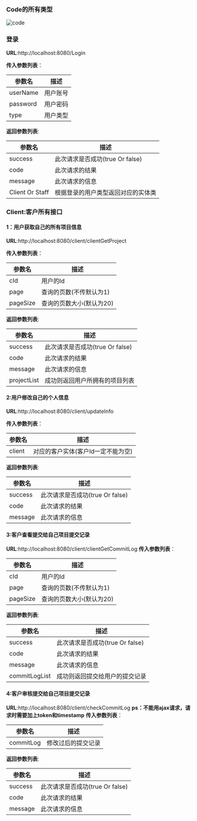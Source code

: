 ### Code的所有类型

![code](C:\Users\15227\AppData\Roaming\Typora\typora-user-images\1609144799990.png)

### 登录

**URL**:http://localhost:8080/Login

**传入参数列表**：

| 参数名   | 描述                     |
| -------- | ------------------------ |
| userName     | 用户账号                 |
| password     | 用户密码  |
| type | 用户类型 |

**返回参数列表**:

| 参数名      | 描述                 |
| ----------- | -------------------- |
| success  | 此次请求是否成功(true Or false) |
| code     | 此次请求的结果      |
| message     | 此次请求的信息 |
| Client Or Staff | 根据登录的用户类型返回对应的实体类 |


### Client:客户所有接口

#### 1：用户获取自己的所有项目信息

**URL**:http://localhost:8080/client/clientGetProject

**传入参数列表**：

| 参数名   | 描述                     |
| -------- | ------------------------ |
| cId      | 用户的Id                 |
| page     | 查询的页数(不传默认为1)  |
| pageSize | 查询的页数大小(默认为20) |

**返回参数列表**:

| 参数名      | 描述                 |
| ----------- | -------------------- |
| success  | 此次请求是否成功(true Or false) |
| code     | 此次请求的结果      |
| message     | 此次请求的信息 |
| projectList | 成功则返回用户所拥有的项目列表 |

#### 2:用户修改自己的个人信息

**URL**:http://localhost:8080/client/updateInfo

**传入参数列表**：

| 参数名 | 描述                               |
| ------ | ---------------------------------- |
| client | 对应的客户实体(客户Id一定不能为空) |

**返回参数列表**:

| 参数名  | 描述                            |
| ------- | ------------------------------- |
| success | 此次请求是否成功(true Or false) |
| code    | 此次请求的结果                  |
| message | 此次请求的信息                  |

#### 3:客户查看提交给自己项目提交记录

**URL**:http://localhost:8080/client/clientGetCommitLog
**传入参数列表**：

| 参数名   | 描述                     |
| -------- | ------------------------ |
| cId      | 用户的Id                 |
| page     | 查询的页数(不传默认为1)  |
| pageSize | 查询的页数大小(默认为20) |

**返回参数列表**:

| 参数名      | 描述                 |
| ----------- | -------------------- |
| success  | 此次请求是否成功(true Or false) |
| code     | 此次请求的结果      |
| message     | 此次请求的信息 |
| commitLogList | 成功则返回提交给用户的提交记录 |

#### 4:客户审核提交给自己项目提交记录

**URL**:http://localhost:8080/client/checkCommitLog **ps：不能用ajax请求，请求时需要加上token和timestamp**
**传入参数列表**：

| 参数名    | 描述               |
| --------- | ------------------ |
| commitLog | 修改过后的提交记录 |

**返回参数列表**:

| 参数名      | 描述                 |
| ----------- | -------------------- |
| success  | 此次请求是否成功(true Or false) |
| code     | 此次请求的结果      |
| message     | 此次请求的信息 |
